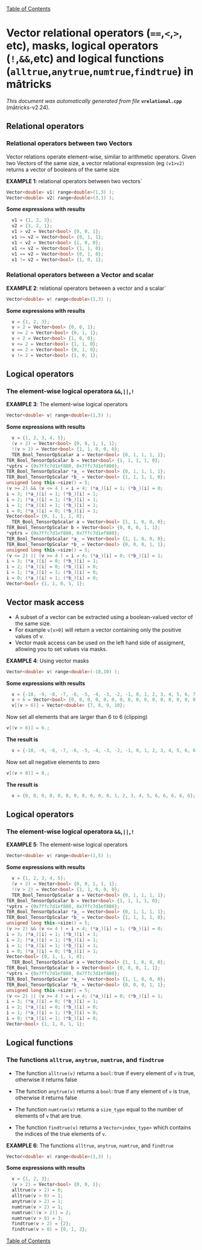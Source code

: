 
[Table of Contents](README.md)


# Vector relational operators (`==`,`<`,`>`, etc), masks, logical operators (`!`,`&&`,etc) and logical functions (`alltrue`,`anytrue`,`numtrue`,`findtrue`) in mātricks
_This document was automatically generated from file_ **`vrelational.cpp`** (mātricks-v2.24).

## Relational operators
### Relational operators between two Vectors

Vector relations operate element-wise, similar to arithmetic operators. Given two Vectors of the same size, a vector relational expression (eg `(v1>v2)` returns a vector of booleans of the same size


**EXAMPLE 1**: relational operators between two vectors`
```C++
Vector<double> v1( range<double>(1,3) );
Vector<double> v2( range<double>(3,1) );
```

**Some expressions with results**
```C++
  v1 = {1, 2, 3}; 
  v2 = {3, 2, 1}; 
  v1 > v2 = Vector<bool> {0, 0, 1}; 
  v1 >= v2 = Vector<bool> {0, 1, 1}; 
  v1 < v2 = Vector<bool> {1, 0, 0}; 
  v1 <= v2 = Vector<bool> {1, 1, 0}; 
  v1 == v2 = Vector<bool> {0, 1, 0}; 
  v1 != v2 = Vector<bool> {1, 0, 1}; 
```

### Relational operators between a Vector and scalar


**EXAMPLE 2**: relational operators between a vector and a scalar`
```C++
Vector<double> v( range<double>(1,3) );
```

**Some expressions with results**
```C++
  v = {1, 2, 3}; 
  v > 2 = Vector<bool> {0, 0, 1}; 
  v >= 2 = Vector<bool> {0, 1, 1}; 
  v < 2 = Vector<bool> {1, 0, 0}; 
  v <= 2 = Vector<bool> {1, 1, 0}; 
  v == 2 = Vector<bool> {0, 1, 0}; 
  v != 2 = Vector<bool> {1, 0, 1}; 
```

## Logical operators
### The element-wise logical operatora `&&`,`||`,`!`


**EXAMPLE 3**: The element-wise logical operators
```C++
Vector<double> v( range<double>(1,5) );
```

**Some expressions with results**
```C++
  v = {1, 2, 3, 4, 5}; 
  (v > 2) = Vector<bool> {0, 0, 1, 1, 1}; 
  !(v > 2) = Vector<bool> {1, 1, 0, 0, 0}; 
  TER_Bool_TensorOpScalar a = Vector<bool> {0, 1, 1, 1, 1}; 
TER_Bool_TensorOpScalar b = Vector<bool> {1, 1, 1, 1, 0}; 
*vptrs = {0x7ffc7d1ef880, 0x7ffc7d1ef880}; 
TER_Bool_TensorOpScalar *a_ = Vector<bool> {0, 1, 1, 1, 1}; 
TER_Bool_TensorOpScalar *b_ = Vector<bool> {1, 1, 1, 1, 0}; 
unsigned long this->size() = 5; 
(v >= 2) && (v <= 4 ) = i = 4; (*a_)[i] = 1; (*b_)[i] = 0; 
i = 3; (*a_)[i] = 1; (*b_)[i] = 1; 
i = 2; (*a_)[i] = 1; (*b_)[i] = 1; 
i = 1; (*a_)[i] = 1; (*b_)[i] = 1; 
i = 0; (*a_)[i] = 0; (*b_)[i] = 1; 
Vector<bool> {0, 1, 1, 1, 0}; 
  TER_Bool_TensorOpScalar a = Vector<bool> {1, 1, 0, 0, 0}; 
TER_Bool_TensorOpScalar b = Vector<bool> {0, 0, 0, 1, 1}; 
*vptrs = {0x7ffc7d1ef880, 0x7ffc7d1ef880}; 
TER_Bool_TensorOpScalar *a_ = Vector<bool> {1, 1, 0, 0, 0}; 
TER_Bool_TensorOpScalar *b_ = Vector<bool> {0, 0, 0, 1, 1}; 
unsigned long this->size() = 5; 
(v <= 2) || (v >= 4 ) = i = 4; (*a_)[i] = 0; (*b_)[i] = 1; 
i = 3; (*a_)[i] = 0; (*b_)[i] = 1; 
i = 2; (*a_)[i] = 0; (*b_)[i] = 0; 
i = 1; (*a_)[i] = 1; (*b_)[i] = 0; 
i = 0; (*a_)[i] = 1; (*b_)[i] = 0; 
Vector<bool> {1, 1, 0, 1, 1}; 
```

## Vector mask access
* A subset of a vector can be extracted using a boolean-valued vector of the same size.
* For example `v[v>0]` will return a vector containing only the positive values of v.
* Vector mask access can be used on the left hand side of assigment, allowing you to set values via masks.


**EXAMPLE 4**: Using vector masks
```C++
Vector<double> v( range<double>(-10,10) );
```

**Some expressions with results**
```C++
  v = {-10, -9, -8, -7, -6, -5, -4, -3, -2, -1, 0, 1, 2, 3, 4, 5, 6, 7, 8, 9, 10}; 
  v > 6 = Vector<bool> {0, 0, 0, 0, 0, 0, 0, 0, 0, 0, 0, 0, 0, 0, 0, 0, 0, 1, 1, 1, 1}; 
  v[(v > 6)] = Vector<double> {7, 8, 9, 10}; 
```


Now set all elements that are larger than 6 to 6 (clipping)
```C++
v[(v > 6)] = 6.;
```
**The result is**
```C++
  v = {-10, -9, -8, -7, -6, -5, -4, -3, -2, -1, 0, 1, 2, 3, 4, 5, 6, 6, 6, 6, 6}; 
```


Now set all negative elements to zero
```C++
v[(v < 0)] = 0.;
```
**The result is**
```C++
  v = {0, 0, 0, 0, 0, 0, 0, 0, 0, 0, 0, 1, 2, 3, 4, 5, 6, 6, 6, 6, 6}; 
```


## Logical operators
### The element-wise logical operatora `&&`,`||`,`!`


**EXAMPLE 5**: The element-wise logical operators
```C++
Vector<double> v( range<double>(1,5) );
```

**Some expressions with results**
```C++
  v = {1, 2, 3, 4, 5}; 
  (v > 2) = Vector<bool> {0, 0, 1, 1, 1}; 
  !(v > 2) = Vector<bool> {1, 1, 0, 0, 0}; 
  TER_Bool_TensorOpScalar a = Vector<bool> {0, 1, 1, 1, 1}; 
TER_Bool_TensorOpScalar b = Vector<bool> {1, 1, 1, 1, 0}; 
*vptrs = {0x7ffc7d1ef880, 0x7ffc7d1ef880}; 
TER_Bool_TensorOpScalar *a_ = Vector<bool> {0, 1, 1, 1, 1}; 
TER_Bool_TensorOpScalar *b_ = Vector<bool> {1, 1, 1, 1, 0}; 
unsigned long this->size() = 5; 
(v >= 2) && (v <= 4 ) = i = 4; (*a_)[i] = 1; (*b_)[i] = 0; 
i = 3; (*a_)[i] = 1; (*b_)[i] = 1; 
i = 2; (*a_)[i] = 1; (*b_)[i] = 1; 
i = 1; (*a_)[i] = 1; (*b_)[i] = 1; 
i = 0; (*a_)[i] = 0; (*b_)[i] = 1; 
Vector<bool> {0, 1, 1, 1, 0}; 
  TER_Bool_TensorOpScalar a = Vector<bool> {1, 1, 0, 0, 0}; 
TER_Bool_TensorOpScalar b = Vector<bool> {0, 0, 0, 1, 1}; 
*vptrs = {0x7ffc7d1ef880, 0x7ffc7d1ef880}; 
TER_Bool_TensorOpScalar *a_ = Vector<bool> {1, 1, 0, 0, 0}; 
TER_Bool_TensorOpScalar *b_ = Vector<bool> {0, 0, 0, 1, 1}; 
unsigned long this->size() = 5; 
(v <= 2) || (v >= 4 ) = i = 4; (*a_)[i] = 0; (*b_)[i] = 1; 
i = 3; (*a_)[i] = 0; (*b_)[i] = 1; 
i = 2; (*a_)[i] = 0; (*b_)[i] = 0; 
i = 1; (*a_)[i] = 1; (*b_)[i] = 0; 
i = 0; (*a_)[i] = 1; (*b_)[i] = 0; 
Vector<bool> {1, 1, 0, 1, 1}; 
```

## Logical functions
### The functions `alltrue`, `anytrue`, `numtrue`, and `findtrue`

* The function `alltrue(v)` returns a `bool`: true if every element of `v` is true, otherwise it returns false

* The function `anytrue(v)` returns a `bool`: true if any element of `v` is true, otherwise it returns false

* The function `numtrue(v)` returns a `size_type` equal to the number of elements of `v` that are true. 

* The function `findtrue(v)` returns a `Vector<index_type>` which contains the indices of the true elements of `v`. 


**EXAMPLE 6**: The functions `alltrue`, `anytrue`, `numtrue`, and `findtrue`
```C++
Vector<double> v( range<double>(1,3) );
```

**Some expressions with results**
```C++
  v = {1, 2, 3}; 
  (v > 2) = Vector<bool> {0, 0, 1}; 
  alltrue(v > 2) = 0; 
  alltrue(v > 0) = 1; 
  anytrue(v > 2) = 1; 
  numtrue(v > 2) = 1; 
  numtrue(!(v > 2)) = 2; 
  numtrue(v > 0) = 3; 
  findtrue(v > 2) = {2}; 
  findtrue(v > 0) = {0, 1, 2}; 
```


[Table of Contents](README.md)
